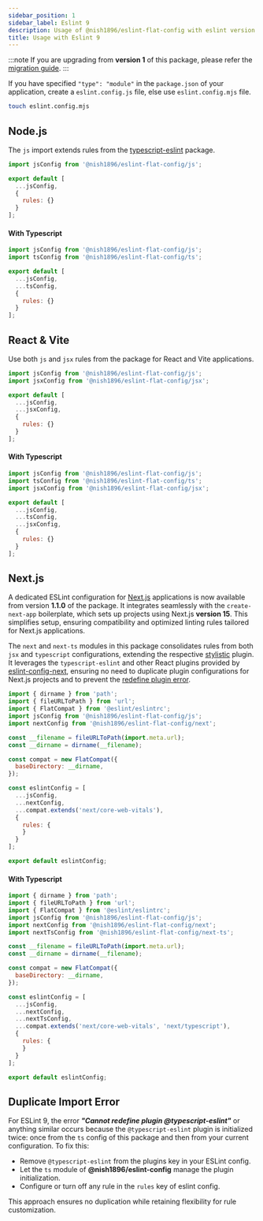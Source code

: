 ```yaml
---
sidebar_position: 1
sidebar_label: Eslint 9
description: Usage of @nish1896/eslint-flat-config with eslint version 9 for node, react and next.js applications.
title: Usage with Eslint 9
---
```


:::note
If you are upgrading from **version 1** of this package, please refer the [migration guide](../migration/eslint-flat-config/v1_to_v2.md).
:::

If you have specified `"type": "module"` in the `package.json` of your application, create a `eslint.config.js` file, else use `eslint.config.mjs` file. 

```bash
touch eslint.config.mjs
```

## Node.js

The `js` import extends rules from the [typescript-eslint](https://www.npmjs.com/package/typescript-eslint) package. 

```js title="eslint.config.mjs"
import jsConfig from '@nish1896/eslint-flat-config/js';

export default [
  ...jsConfig,
  {
    rules: {}
  }
];
```

<h4>With Typescript</h4>

```js title="eslint.config.mjs"
import jsConfig from '@nish1896/eslint-flat-config/js';
import tsConfig from '@nish1896/eslint-flat-config/ts';

export default [
  ...jsConfig,
  ...tsConfig,
  {
    rules: {}
  }
];
```

## React & Vite

Use both `js` and `jsx` rules from the package for React and Vite applications.

```js title="eslint.config.mjs"
import jsConfig from '@nish1896/eslint-flat-config/js';
import jsxConfig from '@nish1896/eslint-flat-config/jsx';

export default [
  ...jsConfig,
  ...jsxConfig,
  {
    rules: {}
  }
];
```

<h4>With Typescript</h4>

```js title="eslint.config.mjs"
import jsConfig from '@nish1896/eslint-flat-config/js';
import tsConfig from '@nish1896/eslint-flat-config/ts';
import jsxConfig from '@nish1896/eslint-flat-config/jsx';

export default [
  ...jsConfig,
  ...tsConfig,
  ...jsxConfig,
  {
    rules: {}
  }
];
```

## Next.js

A dedicated ESLint configuration for [Next.js](https://nextjs.org/) applications is now available from version **1.1.0** of the package. It integrates seamlessly with the `create-next-app` boilerplate, which sets up projects using Next.js **version 15**. This simplifies setup, ensuring compatibility and optimized linting rules tailored for Next.js applications.

The `next` and `next-ts` modules in this package consolidates rules from both `jsx` and `typescript` configurations, extending the respective [stylistic](https://eslint.style/packages/default) plugin. It leverages the `typescript-eslint` and other React plugins provided by [eslint-config-next](https://www.npmjs.com/package/eslint-config-next), ensuring no need to duplicate plugin configurations for Next.js projects and to prevent the [redefine plugin error](#duplicate-import-error).

```js title="eslint.config.mjs"
import { dirname } from 'path';
import { fileURLToPath } from 'url';
import { FlatCompat } from '@eslint/eslintrc';
import jsConfig from '@nish1896/eslint-flat-config/js';
import nextConfig from '@nish1896/eslint-flat-config/next';

const __filename = fileURLToPath(import.meta.url);
const __dirname = dirname(__filename);

const compat = new FlatCompat({
  baseDirectory: __dirname,
});

const eslintConfig = [
  ...jsConfig,
  ...nextConfig,
  ...compat.extends('next/core-web-vitals'),
  {
    rules: {
    }
  }
];

export default eslintConfig;
```

<h4>With Typescript</h4>

```js title="eslint.config.mjs"
import { dirname } from 'path';
import { fileURLToPath } from 'url';
import { FlatCompat } from '@eslint/eslintrc';
import jsConfig from '@nish1896/eslint-flat-config/js';
import nextConfig from '@nish1896/eslint-flat-config/next';
import nextTsConfig from '@nish1896/eslint-flat-config/next-ts';

const __filename = fileURLToPath(import.meta.url);
const __dirname = dirname(__filename);

const compat = new FlatCompat({
  baseDirectory: __dirname,
});

const eslintConfig = [
  ...jsConfig,
  ...nextConfig,
  ...nextTsConfig,
  ...compat.extends('next/core-web-vitals', 'next/typescript'),
  {
    rules: {
    }
  }
];

export default eslintConfig;
```

## Duplicate Import Error

For ESLint 9, the error _**"Cannot redefine plugin @typescript-eslint"**_ or anything similar occurs because the `@typescript-eslint` plugin is initialized twice: once from the `ts` config of this package and then from your current configuration. To fix this:

- Remove `@typescript-eslint` from the plugins key in your ESLint config.
- Let the `ts` module of **@nish1896/eslint-config** manage the plugin initialization.
- Configure or turn off any rule in the `rules` key of eslint config.

This approach ensures no duplication while retaining flexibility for rule customization.
